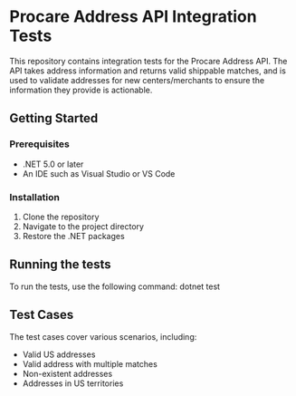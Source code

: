 # Procare Address API Integration Tests

This repository contains integration tests for the Procare Address API. The API takes address information and returns valid shippable matches, and is used to validate addresses for new centers/merchants to ensure the information they provide is actionable.

## Getting Started

### Prerequisites

- .NET 5.0 or later
- An IDE such as Visual Studio or VS Code

### Installation

1. Clone the repository
2. Navigate to the project directory
3. Restore the .NET packages
## Running the tests

To run the tests, use the following command:
dotnet test

## Test Cases

The test cases cover various scenarios, including:

- Valid US addresses
- Valid address with multiple matches
- Non-existent addresses
- Addresses in US territories
